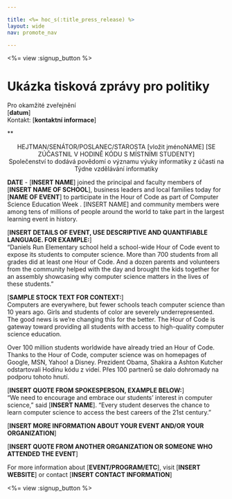 ```yaml
---

title: <%= hoc_s(:title_press_release) %>
layout: wide
nav: promote_nav

---
```


<%= view :signup_button %>

# Ukázka tisková zprávy pro politiky

Pro okamžité zveřejnění   
[**datum**]   
Kontakt: [**kontaktní informace**]  
  


**

<center>
  HEJTMAN/SENÁTOR/POSLANEC/STAROSTA [vložit jménoNAME] [SE ZÚČASTNIL V HODINĚ KÓDU S MÍSTNÍMI STUDENTY]</strong> <br /> Společenství to dodává povědomí o významu výuky informatiky z účasti na Týdne vzdělávání informatiky
</center>

  
  
</p> 

**DATE** - [**INSERT NAME**] joined the principal and faculty members of [**INSERT NAME OF SCHOOL**], business leaders and local families today for [**NAME OF EVENT**] to participate in the Hour of Code as part of Computer Science Education Week . [INSERT NAME] and community members were among tens of millions of people around the world to take part in the largest learning event in history.

[**INSERT DETAILS OF EVENT, USE DESCRIPTIVE AND QUANTIFIABLE LANGUAGE. FOR EXAMPLE:**]  
“Daniels Run Elementary school held a school-wide Hour of Code event to expose its students to computer science. More than 700 students from all grades did at least one Hour of Code. And a dozen parents and volunteers from the community helped with the day and brought the kids together for an assembly showcasing why computer science matters in the lives of these students.”

[**SAMPLE STOCK TEXT FOR CONTEXT:**]  
Computers are everywhere, but fewer schools teach computer science than 10 years ago. Girls and students of color are severely underrepresented. The good news is we’re changing this for the better. The Hour of Code is gateway toward providing all students with access to high-quality computer science education.

Over 100 million students worldwide have already tried an Hour of Code. Thanks to the Hour of Code, computer science was on homepages of Google, MSN, Yahoo! a Disney. Prezident Obama, Shakira a Ashton Kutcher odstartovali Hodinu kódu z videí. Přes 100 partnerů se dalo dohromady na podporu tohoto hnutí.

[**INSERT QUOTE FROM SPOKESPERSON, EXAMPLE BELOW:**]  
“We need to encourage and embrace our students’ interest in computer science,” said [**INSERT NAME**]. “Every student deserves the chance to learn computer science to access the best careers of the 21st century.”

[**INSERT MORE INFORMATION ABOUT YOUR EVENT AND/OR YOUR ORGANIZATION**]

[**INSERT QUOTE FROM ANOTHER ORGANIZATION OR SOMEONE WHO ATTENDED THE EVENT**]

For more information about [**EVENT/PROGRAM/ETC**], visit [**INSERT WEBSITE**] or contact [**INSERT CONTACT INFORMATION**]

  
  


<%= view :signup_button %>